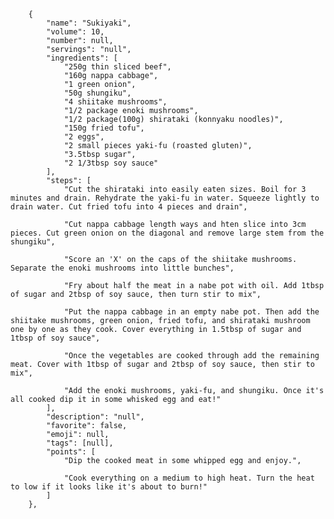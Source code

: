         {
            "name": "Sukiyaki",
            "volume": 10,
            "number": null,
            "servings": "null",
            "ingredients": [
                "250g thin sliced beef",
                "160g nappa cabbage",
                "1 green onion",
                "50g shungiku",
                "4 shiitake mushrooms",
                "1/2 package enoki mushrooms",
                "1/2 package(100g) shirataki (konnyaku noodles)",
                "150g fried tofu",
                "2 eggs",
                "2 small pieces yaki-fu (roasted gluten)",
                "3.5tbsp sugar",
                "2 1/3tbsp soy sauce"
            ],
            "steps": [
                "Cut the shirataki into easily eaten sizes. Boil for 3 minutes and drain. Rehydrate the yaki-fu in water. Squeeze lightly to drain water. Cut fried tofu into 4 pieces and drain",

                "Cut nappa cabbage length ways and hten slice into 3cm pieces. Cut green onion on the diagonal and remove large stem from the shungiku",

                "Score an 'X' on the caps of the shiitake mushrooms. Separate the enoki mushrooms into little bunches",

                "Fry about half the meat in a nabe pot with oil. Add 1tbsp of sugar and 2tbsp of soy sauce, then turn stir to mix",

                "Put the nappa cabbage in an empty nabe pot. Then add the shiitake mushrooms, green onion, fried tofu, and shirataki mushroom one by one as they cook. Cover everything in 1.5tbsp of sugar and 1tbsp of soy sauce",

                "Once the vegetables are cooked through add the remaining meat. Cover with 1tbsp of sugar and 2tbsp of soy sauce, then stir to mix",

                "Add the enoki mushrooms, yaki-fu, and shungiku. Once it's all cooked dip it in some whisked egg and eat!"
            ],
            "description": "null",
            "favorite": false,
            "emoji": null,
            "tags": [null],
            "points": [
                "Dip the cooked meat in some whipped egg and enjoy.",
                
                "Cook everything on a medium to high heat. Turn the heat to low if it looks like it's about to burn!"
            ]
        },